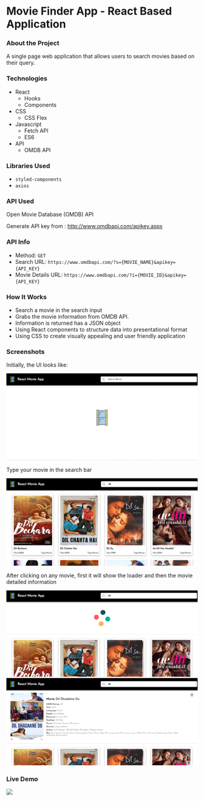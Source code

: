 # Movie Finder App - React Based Application   

### About the Project
A single page web application that allows users to search movies based on their query.


### Technologies

- React
  - Hooks
  - Components
- CSS
  - CSS Flex
- Javascript
  - Fetch API
  - ES6
- API
  - OMDB API

### Libraries Used

* `styled-components`
* `axios`

### API Used
Open Movie Database (OMDB) API

Generate API key from : http://www.omdbapi.com/apikey.aspx

### API Info

* Method: `GET`
* Search URL: `https://www.omdbapi.com/?s={MOVIE_NAME}&apikey={API_KEY}`
* Movie Details URL: `https://www.omdbapi.com/?i={MOVIE_ID}&apikey={API_KEY}`

### How It Works

- Search a movie in the search input
- Grabs the movie information from OMDB API.
- Information is returned has a JSON object
- Using React components to structure data into presentational format
- Using CSS to create visually appealing and user friendly application

### Screenshots

Initially, the UI looks like:

<img src="https://github.com/khushi-purwar/Movie-Finder/blob/master/Screenshots/ss1.png" />

Type your movie in the search bar

<img src="https://github.com/khushi-purwar/Movie-Finder/blob/master/Screenshots/ss2.png" />

After clicking on any movie, first it will show the loader and then the movie detailed information

<img src="https://github.com/khushi-purwar/Movie-Finder/blob/master/Screenshots/ss3.png" />

<img src="https://github.com/khushi-purwar/Movie-Finder/blob/master/Screenshots/ss4.png" />

### Live Demo

<img src="https://github.com/khushi-purwar/Movie-Finder/blob/master/Screenshots/demo.gif" />
